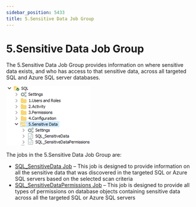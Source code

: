 ```yaml
---
sidebar_position: 5433
title: 5.Sensitive Data Job Group
---
```


# 5.Sensitive Data Job Group

The 5.Sensitive Data Job Group provides information on where sensitive data exists, and who has access to that sensitive data, across all targeted SQL and Azure SQL server databases.

![5.Sensitive Data Job Group](../../../../../../../../static/images/AccessAnalyzer_12.0/Content/Resources/Images/EnterpriseAuditor/Solutions/Databases/SQL/SQLJobGroup46.png "5.Sensitive Data Job Group")

The jobs in the 5.Sensitive Data Job Group are:

* [SQL\_SensitiveData Job](SQL_SensitiveData "Navigates to the SQL_SensitiveData Job section") – This job is designed to provide information on all the sensitive data that was discovered in the targeted SQL or Azure SQL servers based on the selected scan criteria
* [SQL\_SensitiveDataPermissions Job](SQL_SensitiveDataPermissions "Navigates to the SQL_SensitiveDataPermissions Job section") – This job is designed to provide all types of permissions on database objects containing sensitive data across all the targeted SQL or Azure SQL servers